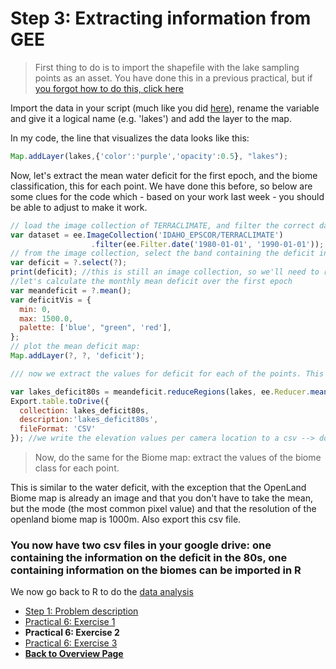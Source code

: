 # Step 3: Extracting information from GEE


>First thing to do is to import the shapefile with the lake sampling points as an asset. You have done this in a previous practical, but if [you forgot how to do this, click here](https://liesjacobs.github.io/worldfoodecosystems2023/practical2/intro.html)

Import the data in your script (much like you did [here](https://liesjacobs.github.io/worldfoodecosystems2023/practical2/intro.html)), rename the variable and give it a logical name (e.g. 'lakes') and add the layer to the map. 

In my code, the line that visualizes the data looks like this: 
```javascript
Map.addLayer(lakes,{'color':'purple','opacity':0.5}, "lakes");
```

Now, let's extract the mean water deficit for the first epoch, and the biome classification, this for each point. We have done this before, so below are some clues for the code which - based on your work last week - you should be able to adjust to make it work. 

```javascript
// load the image collection of TERRACLIMATE, and filter the correct dates
var dataset = ee.ImageCollection('IDAHO_EPSCOR/TERRACLIMATE')
                  .filter(ee.Filter.date('1980-01-01', '1990-01-01'));
// from the image collection, select the band containing the deficit information.
var deficit = ?.select(?);
print(deficit); //this is still an image collection, so we'll need to reduce it and take the mean (so that we have one mean layer instead of all the monthly layers in the collection
//let's calculate the monthly mean deficit over the first epoch
var meandeficit = ?.mean();
var deficitVis = {
  min: 0,
  max: 1500.0,
  palette: ['blue', "green", 'red'],
};
// plot the mean deficit map:
Map.addLayer(?, ?, 'deficit');

/// now we extract the values for deficit for each of the points. This is very similar to what we did in practical 5

var lakes_deficit80s = meandeficit.reduceRegions(lakes, ee.Reducer.mean( ),4638.3); // the 4638 is the resolution of the layer of terraclimate (see also in the catalogue)
Export.table.toDrive({
  collection: lakes_deficit80s,
  description:'lakes_deficit80s',
  fileFormat: 'CSV'
}); //we write the elevation values per camera location to a csv --> download this csv file

```
>Now, do the same for the Biome map: extract the values of the biome class for each point. 

This is similar to the water deficit, with the exception that the OpenLand Biome map is already an image and that you don't have to take the mean, but the mode (the most common pixel value) and that the resolution of the openland biome map is 1000m. Also export this csv file. 

### You now have two csv files in your google drive: one containing the information on the deficit in the 80s, one containing information on the biomes can be imported in R

We now go back to R to do the [data analysis](https://liesjacobs.github.io/worldfoodecosystems2023/practical3/Analysis.html)



<nav>
  <ul>
    <li><a href="intro.html">Step 1: Problem description</a></li>
    <li><a href="API.html">Practical 6: Exercise 1</a></li>
    <li><strong>Practical 6: Exercise 2</strong></li>
    <li><a href="Analysis.html">Practical 6: Exercise 3</a></li>
    <li><a href="../"><b>Back to Overview Page</b></a></li>
  </ul>
</nav>
